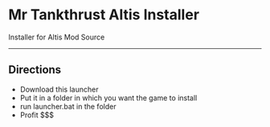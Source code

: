 # Mr Tankthrust Altis Installer
Installer for Altis Mod Source
***
## Directions
* Download this launcher
* Put it in a folder in which you want the game to install
* run launcher.bat in the folder
* Profit $$$

